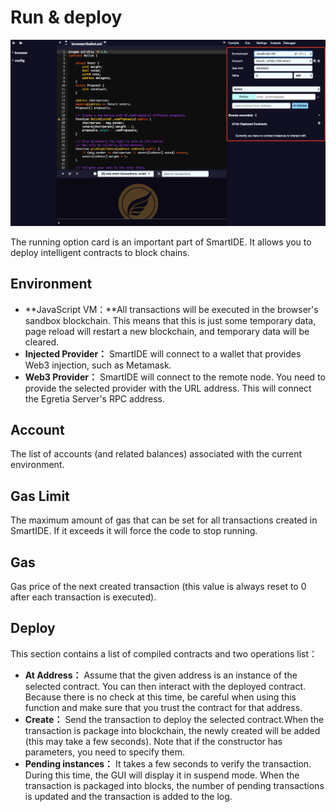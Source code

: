# Run & deploy

![](pic4-2.png)

The running option card is an important part of SmartIDE. It allows you to deploy intelligent contracts to block chains.

## Environment

* **JavaScript VM：**All transactions will be executed in the browser's sandbox blockchain. This means that this is just some temporary data, page reload will restart a new blockchain, and temporary data will be cleared.
* **Injected Provider：** SmartIDE will connect to a wallet that provides Web3 injection, such as Metamask.
* **Web3 Provider：** SmartIDE will connect to the remote node. You need to provide the selected provider with the URL address. This will connect the Egretia Server's RPC address.

## Account

The list of accounts (and related balances) associated with the current environment.

## Gas Limit

The maximum amount of gas that can be set for all transactions created in SmartIDE. If it exceeds it will force the code to stop running.

## Gas 

Gas price of the next created transaction (this value is always reset to 0 after each transaction is executed).

## Deploy

This section contains a list of compiled contracts and two operations list：

* **At Address：** Assume that the given address is an instance of the selected contract. You can then interact with the deployed contract. Because there is no check at this time, be careful when using this function and make sure that you trust the contract for that address.
* **Create：** Send the transaction to deploy the selected contract.When the transaction is package into blockchain, the newly created will be added (this may take a few seconds). Note that if the constructor has parameters, you need to specify them.
* **Pending instances：** It takes a few seconds to verify the transaction. During this time, the GUI will display it in suspend mode. When the transaction is packaged into blocks, the number of pending transactions is updated and the transaction is added to the log.
